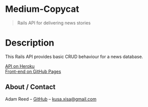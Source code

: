 # Medium-Copycat
> Rails API for delivering news stories

# Description
This Rails API provides basic CRUD behaviour for a news database.

[API on Heroku](https://medium-copycat-api.herokuapp.com/)  
[Front-end on GitHub Pages](https://n-bryant.github.io/tiy-fee-week6-weekendProj-mediumCopyCat/)

## About / Contact

Adam Reed – [GitHub](https://github.com/adamcreed/)
 – <kusa.xisa@gmail.com>
